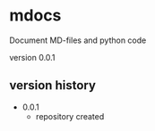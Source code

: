 # mdocs

Document MD-files and python code

version 0.0.1

## version history

- 0.0.1
    - repository created


